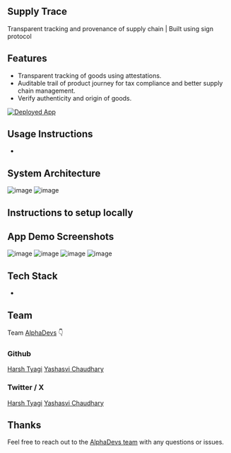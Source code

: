 ## Supply Trace

Transparent tracking and provenance of supply chain | Built using sign protocol

## Features

- Transparent tracking of goods using attestations.
- Auditable trail of product journey for tax compliance and better supply chain management.
- Verify authenticity and origin of goods.

[![Deployed App](https://img.shields.io/badge/Deployed%20App-Violet?style=for-the-badge&logo=website&color=violet)]()

## Usage Instructions

-

## System Architecture

![image]() ![image]()

## Instructions to setup locally

## App Demo Screenshots

![image]()
![image]()
![image]()
![image]()

## Tech Stack

-

## Team

Team [AlphaDevs](https://alphadevs.dev) 👇

### Github

[Harsh Tyagi](https://github.com/mr-harshtyagi) [Yashasvi Chaudhary](https://github.com/0xyshv)

### Twitter / X

[Harsh Tyagi](https://twitter.com/mr_harshtyagi) [Yashasvi Chaudhary](https://twitter.com/0xyshv)

## Thanks

Feel free to reach out to the [AlphaDevs team](https://alphadevs.dev) with any questions or issues.

